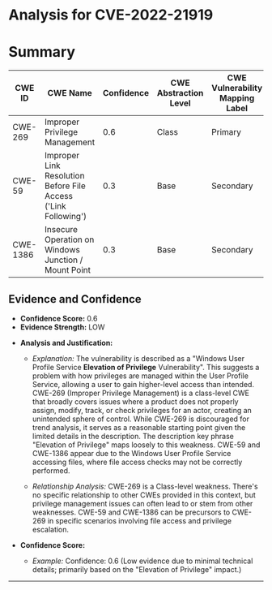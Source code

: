 # Analysis for CVE-2022-21919

# Summary
| CWE ID          | CWE Name                                                        | Confidence | CWE Abstraction Level | CWE Vulnerability Mapping Label | CWE-Vulnerability Mapping Notes |
|-----------------|-----------------------------------------------------------------|------------|-----------------------|---------------------------------|-----------------------------------|
| CWE-269         | Improper Privilege Management                                      | 0.6        | Class                 | Primary                           | Discouraged                    |
| CWE-59          | Improper Link Resolution Before File Access ('Link Following') | 0.3        | Base                  | Secondary                         | Allowed                       |
| CWE-1386        | Insecure Operation on Windows Junction / Mount Point              | 0.3        | Base                  | Secondary                         | Allowed                       |

## Evidence and Confidence

*   **Confidence Score:** 0.6
*   **Evidence Strength:** LOW

- **Analysis and Justification:**  
  - *Explanation:* The vulnerability is described as a "Windows User Profile Service **Elevation of Privilege** Vulnerability". This suggests a problem with how privileges are managed within the User Profile Service, allowing a user to gain higher-level access than intended. CWE-269 (Improper Privilege Management) is a class-level CWE that broadly covers issues where a product does not properly assign, modify, track, or check privileges for an actor, creating an unintended sphere of control. While CWE-269 is discouraged for trend analysis, it serves as a reasonable starting point given the limited details in the description. The description key phrase "Elevation of Privilege" maps loosely to this weakness. CWE-59 and CWE-1386 appear due to the Windows User Profile Service accessing files, where file access checks may not be correctly performed.

  - *Relationship Analysis:* CWE-269 is a Class-level weakness. There's no specific relationship to other CWEs provided in this context, but privilege management issues can often lead to or stem from other weaknesses. CWE-59 and CWE-1386 can be precursors to CWE-269 in specific scenarios involving file access and privilege escalation.

- **Confidence Score:**  
  - *Example:* Confidence: 0.6 (Low evidence due to minimal technical details; primarily based on the "Elevation of Privilege" impact.)

---